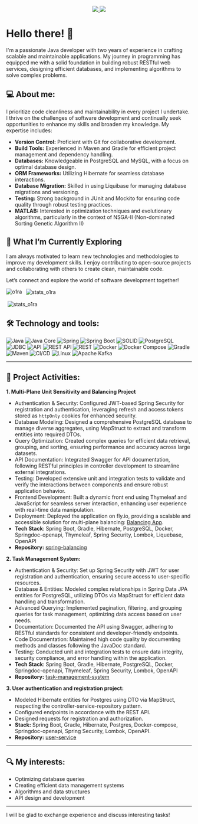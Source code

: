 <p align='center'>
  <a href="https://www.linkedin.com/in/gulay-sl/">
    <img src="https://img.shields.io/badge/linkedin-%230077B5.svg?&style=for-the-badge&logo=linkedin&logoColor=white" />
  </a>
  <a href="https://t.me/krajonoff">
    <img src="https://img.shields.io/badge/Telegram-2CA5E0?style=for-the-badge&logo=telegram&logoColor=white" />
  </a>
</p>


# Hello there! 👋
I'm a passionate Java developer with two years of experience in crafting scalable and maintainable applications. 
My journey in programming has equipped me with a solid foundation in building robust RESTful web services, designing efficient databases, and implementing algorithms to solve complex problems.

## 💻 About me:
I prioritize code cleanliness and maintainability in every project I undertake. I thrive on the challenges of software development and 
continually seek opportunities to enhance my skills and broaden my knowledge. My expertise includes:
  - **Version Control:** Proficient with Git for collaborative development.
  - **Build Tools:** Experienced in Maven and Gradle for efficient project management and dependency handling.
  - **Databases:** Knowledgeable in PostgreSQL and MySQL, with a focus on optimal database design.
  - **ORM Frameworks:** Utilizing Hibernate for seamless database interactions.
  - **Database Migration:** Skilled in using Liquibase for managing database migrations and versioning.
  - **Testing:** Strong background in JUnit and Mockito for ensuring code quality through robust testing practices.
  - **MATLAB:** Interested in optimization techniques and evolutionary algorithms, particularly in the context of NSGA-II (Non-dominated Sorting Genetic Algorithm II)

## 🚀 What I’m Currently Exploring

I am always motivated to learn new technologies and methodologies to improve my development skills. 
I enjoy contributing to open-source projects and collaborating with others to create clean, maintainable code.

Let’s connect and explore the world of software development together!

<!-- <div id="header" align="center">
<table>
  <tr>
    <td valign="top"><img src="https://github-readme-stats.vercel.app/api/top-langs/?username=krajoff&theme=dark)](https://github.com/krajoff" /></td>
    <td valign="top"><img src="https://media.giphy.com/media/RiykPw9tgdOylwFgUe/giphy.gif" width="205"/></td>
  </tr>
</table>
</div> -->

<p><img align="left" src="http://github-profile-summary-cards.vercel.app/api/cards/repos-per-language?username=krajoff&theme=default" alt="o1ra" /></p>

<p>&nbsp; <img align="center" src="http://github-profile-summary-cards.vercel.app/api/cards/stats?username=krajoff&theme=github" alt="stats_o1ra" /></p>

<p>&nbsp;<img align="center" src="http://github-profile-summary-cards.vercel.app/api/cards/profile-details?username=krajoff&theme=default" alt="stats_o1ra"/></p>

## 🛠 Technology and tools:
![Java](https://img.shields.io/badge/-Java-007396?style=flat-square&logo=java&logoColor=white)
![Java Core](https://img.shields.io/badge/-Java%20Core-007396?style=flat-square&logo=java&logoColor=white)
![Spring](https://img.shields.io/badge/-Spring-6DB33F?style=flat-square&logo=spring&logoColor=white)
![Spring Boot](https://img.shields.io/badge/-Spring%20Boot-6DB33F?style=flat-square&logo=spring-boot&logoColor=white)
![SOLID](https://img.shields.io/badge/-SOLID-007396?style=flat-square&logo=java&logoColor=white)
![PostgreSQL](https://img.shields.io/badge/-PostgreSQL-336791?style=flat-square&logo=postgresql&logoColor=white)
![JDBC](https://img.shields.io/badge/-JDBC-007396?style=flat-square&logo=java&logoColor=white)
![API](https://img.shields.io/badge/-API-0288D1?style=flat-square&logo=api&logoColor=white)
![REST API](https://img.shields.io/badge/-REST%20API-FF6F00?style=flat-square&logo=rest&logoColor=white)
![REST](https://img.shields.io/badge/-REST-FF6F00?style=flat-square&logo=rest&logoColor=white)
![Docker](https://img.shields.io/badge/-Docker-2496ED?style=flat-square&logo=docker&logoColor=white)
![Docker Compose](https://img.shields.io/badge/-Docker%20Compose-2496ED?style=flat-square&logo=docker&logoColor=white)
![Gradle](https://img.shields.io/badge/-Gradle-02303A?style=flat-square&logo=gradle&logoColor=white)
![Maven](https://img.shields.io/badge/-Maven-C71A36?style=flat-square&logo=apache-maven&logoColor=white)
![CI/CD](https://img.shields.io/badge/-CI%2FCD-00897B?style=flat-square&logo=github-actions&logoColor=white)
![Linux](https://img.shields.io/badge/-Linux-FCC624?style=flat-square&logo=linux&logoColor=black)
![Apache Kafka](https://img.shields.io/badge/Apache%20Kafka-000?style=for-the-badge&logo=apachekafka)

---
## 🚀 Project Activities:
**1. Multi-Plane Unit Sensitivity and Balancing Project**
- Authentication & Security: Configured JWT-based Spring Security for registration and authentication, leveraging refresh and access tokens stored as `httpOnly` cookies for enhanced security.
- Database Modeling: Designed a comprehensive PostgreSQL database to manage diverse aggregates, using MapStruct to extract and transform entities into required DTOs.
- Query Optimization: Created complex queries for efficient data retrieval, grouping, and sorting, ensuring performance and accuracy across large datasets.
- API Documentation: Integrated Swagger for API documentation, following RESTful principles in controller development to streamline external integrations.
- Testing: Developed extensive unit and integration tests to validate and verify the interactions between components and ensure robust application behavior.
- Frontend Development: Built a dynamic front end using Thymeleaf and JavaScript for seamless server interaction, enhancing user experience with real-time data manipulation.
- Deployment: Deployed the application on fly.io, providing a scalable and accessible solution for multi-plane balancing: [Balancing App](https://balancing-app.fly.dev).
- **Tech Stack**: Spring Boot, Gradle, Hibernate, PostgreSQL, Docker, Springdoc-openapi, Thymeleaf, Spring Security, Lombok, Liquebase, OpenAPI
- **Repository:** [spring-balancing](https://github.com/krajoff/spring-balancing)

**2. Task Management System:**
- Authentication & Security: Set up Spring Security with JWT for user registration and authentication, ensuring secure access to user-specific resources.
- Database & Entities: Modeled complex relationships in Spring Data JPA entities for PostgreSQL, utilizing DTOs via MapStruct for efficient data handling and transformation.
- Advanced Querying: Implemented pagination, filtering, and grouping queries for task management, optimizing data access based on user needs.
- Documentation: Documented the API using Swagger, adhering to RESTful standards for consistent and developer-friendly endpoints.
- Code Documentation: Maintained high code quality by documenting methods and classes following the JavaDoc standard.
- Testing: Conducted unit and integration tests to ensure data integrity, security compliance, and error handling within the application.
- **Tech Stack**: Spring Boot, Gradle, Hibernate, PostgreSQL, Docker, Springdoc-openapi, Thymeleaf, Spring Security, Lombok, OpenAPI
- **Repository:** [task-management-system](https://github.com/krajoff/task-management-system)

**3. User authentication and registration project:**
- Modeled Hibernate entities for Postgres using DTO via MapStruct, respecting the controller-service-repository pattern.
- Configured endpoints in accordance with the REST API.
- Designed requests for registration and authorization.
- **Stack:** Spring Boot, Gradle, Hibernate, Postgres, Docker-compose, Springdoc-openapi, Spring Security, Lombok, OpenAPI.
- **Repository:** [user-service](https://github.com/krajoff/user-service)

---

## 🔍 My interests:
- Optimizing database queries
- Creating efficient data management systems
- Algorithms and data structures
- API design and development
  
---

I will be glad to exchange experience and discuss interesting tasks!
